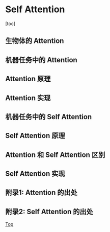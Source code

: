 # Self Attention

[toc]

## 生物体的 Attention

## 机器任务中的 Attention

## Attention 原理

## Attention 实现

## 机器任务中的 Self Attention

## Self Attention 原理

## Attention 和 Self Attention 区别

## Self Attention 实现

## 附录1: Attention 的出处

## 附录2: Self Attention 的出处

[Top](#self-attention)